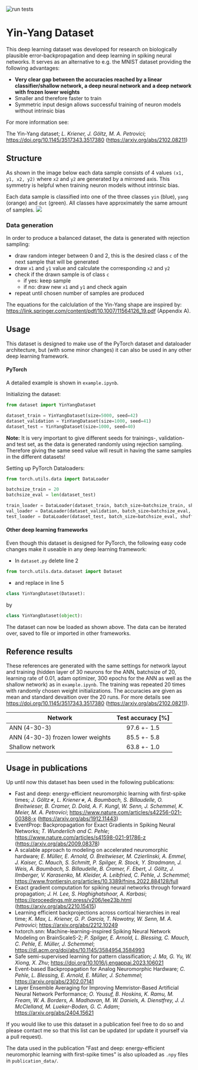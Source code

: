 ![run tests](https://github.com/lkriener/yin_yang_data_set/actions/workflows/tests.yaml/badge.svg)

# Yin-Yang Dataset

This deep learning dataset was developed for research on biologically plausible error-backpropagation and deep learning in spiking neural networks.
It serves as an alternative to e.g. the MNIST dataset providing the following advantages:
- **Very clear gap between the accuracies reached by a linear classifier/shallow network, a deep neural network and a deep network with frozen lower weights**
- Smaller and therefore faster to train
- Symmetric input design allows successful training of neuron models without intrinsic bias

For more information see:

The Yin-Yang dataset; *L. Kriener, J. Göltz, M. A. Petrovici*; https://doi.org/10.1145/3517343.3517380 (https://arxiv.org/abs/2102.08211)

## Structure

As shown in the image below each data sample consists of 4 values `(x1, y1, x2, y2)` where `x2` and `y2` are generated by a mirrored axis. This symmetry is helpful when training neuron models without intrinsic bias. 

Each data sample is classified into one of the three classes `yin` (blue), `yang` (orange) and `dot` (green). All classes have approximately the same amount of samples.
![](data.png)

### Data generation
In order to produce a balanced dataset, the data is generated with rejection sampling:
- draw random integer between 0 and 2, this is the desired class `c` of the next sample that will be generated
- draw `x1` and `y1` value and calculate the corresponding `x2` and `y2` 
- check if the drawn sample is of class `c`
  - if yes: keep sample
  - if no: draw new `x1` and `y1` and check again
- repeat until chosen number of samples are produced

The equations for the calclulation of the Yin-Yang shape are inspired by: https://link.springer.com/content/pdf/10.1007/11564126_19.pdf (Appendix A).

## Usage
This dataset is designed to make use of the PyTorch dataset and dataloader architecture, but (with some minor changes) it can also be used in any other deep learning framework.

#### PyTorch
A detailed example is shown in `example.ipynb`.

Initializing the dataset:
```python
from dataset import YinYangDataset

dataset_train = YinYangDataset(size=5000, seed=42)
dataset_validation = YinYangDataset(size=1000, seed=41)
dataset_test = YinYangDataset(size=1000, seed=40)
```
**Note:** It is very important to give different seeds for trainings-, validation- and test set, as the data is generated randomly using rejection sampling. Therefore giving the same seed value will result in having the same samples in the different datasets!

Setting up PyTorch Dataloaders:
```python
from torch.utils.data import DataLoader

batchsize_train = 20
batchsize_eval = len(dataset_test)

train_loader = DataLoader(dataset_train, batch_size=batchsize_train, shuffle=True)
val_loader = DataLoader(dataset_validation, batch_size=batchsize_eval, shuffle=True)
test_loader = DataLoader(dataset_test, batch_size=batchsize_eval, shuffle=False)
```

#### Other deep learning frameworks
Even though this dataset is designed for PyTorch, the following easy code changes make it useable in any deep learning framework:
- In `dataset.py` delete line 2
```python
from torch.utils.data.dataset import Dataset
```
- and replace in line 5
```python
class YinYangDataset(Dataset):
```
by
```python
class YinYangDataset(object):
```
The dataset can now be loaded as shown above. The data can be iterated over, saved to file or imported in other frameworks.

## Reference results

These references are generated with the same settings for network layout and training (hidden layer of 30 neurons for the ANN, batchsize of 20, learning rate of 0.01, adam optimizer, 300 epochs for the ANN as well as the shallow network) as in `example.ipynb`. The training was repeated 20 times with randomly chosen weight initializations. The accuracies are given as mean and standard devaition over the 20 runs.
For more details see https://doi.org/10.1145/3517343.3517380 (https://arxiv.org/abs/2102.08211).

| Network                           | Test accuracy [%]
| ----------------------------------|:-----------------:
| ANN (4-30-3)                      | 97.6 +- 1.5
| ANN (4-30-3) frozen lower weights | 85.5 +- 5.8
| Shallow network                   | 63.8 +- 1.0

## Usage in publications

Up until now this dataset has been used in the following publications:
- Fast and deep: energy-efficient neuromorphic learning with first-spike times; *J. Göltz∗, L. Kriener∗, A. Baumbach, S. Billaudelle, O. Breitwieser, B. Cramer, D. Dold, A. F. Kungl, W. Senn, J. Schemmel, K. Meier, M. A. Petrovici*; https://www.nature.com/articles/s42256-021-00388-x (https://arxiv.org/abs/1912.11443)
- EventProp: Backpropagation for Exact Gradients in Spiking Neural Networks; *T. Wunderlich and C. Pehle*; https://www.nature.com/articles/s41598-021-91786-z (https://arxiv.org/abs/2009.08378)
- A scalable approach to modeling on accelerated neuromorphic hardware; *E. Müller, E. Arnold, O. Breitwieser, M. Czierlinski, A. Emmel, J. Kaiser,
C. Mauch, S. Schmitt, P. Spilger, R. Stock, Y. Stradmann, J. Weis, A. Baumbach, S. Billaudelle, B. Cramer, F. Ebert, J. Göltz, J. Ilmberger, V. Karasenko,  M. Kleider, A. Leibfried, C. Pehle, J. Schemmel*; https://www.frontiersin.org/articles/10.3389/fnins.2022.884128/full
- Exact gradient computation for spiking neural networks through forward propagation; *J. H. Lee, S. Haghighatshoar, A. Karbasi*; https://proceedings.mlr.press/v206/lee23b.html (https://arxiv.org/abs/2210.15415)
- Learning efficient backprojections across cortical hierarchies in real time; *K. Max, L. Kriener, G. P. García, T. Nowotny, W. Senn, M. A. Petrovici*; https://arxiv.org/abs/2212.10249
- hxtorch.snn: Machine-learning-inspired Spiking Neural Network Modeling on BrainScaleS-2; *P. Spilger, E. Arnold, L. Blessing, C. Mauch, C. Pehle, E. Müller, J. Schemmel*; https://dl.acm.org/doi/abs/10.1145/3584954.3584993
- Safe semi-supervised learning for pattern classification; *J. Ma, G. Yu, W. Xiong, X. Zhu*; https://doi.org/10.1016/j.engappai.2023.106021
- Event-based Backpropagation for Analog Neuromorphic Hardware; *C. Pehle, L. Blessing, E. Arnold, E. Müller, J. Schemmel*; https://arxiv.org/abs/2302.07141
- Layer Ensemble Averaging for Improving Memristor-Based Artificial Neural Network Performance; *O. Yousuf, B. Hoskins, K. Ramu, M. Fream, W. A. Borders, A. Madhavan, M. W. Daniels, A. Dienstfrey, J. J. McClelland, M. Lueker-Boden, G. C. Adam*; https://arxiv.org/abs/2404.15621

If you would like to use this dataset in a publication feel free to do so and please contact me so that this list can be updated (or update it yourself via a pull request).

The data used in the publication "Fast and deep: energy-efficient neuromorphic learning with first-spike times" is also uploaded as `.npy` files in `publication_data/`.
